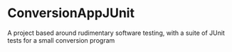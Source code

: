 # ConversionAppJUnit
A project based around rudimentary software testing, with a suite of JUnit tests for a small conversion program
